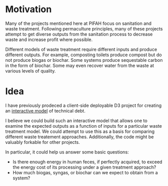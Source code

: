 # Motivation

Many of the projects mentioned here at PIFAH focus on sanitation and waste treatment. Following permaculture
principles, many of these projects attempt to get diverse outputs from the sanitation process to 
decrease waste and increase profit where possible.

Different models of waste treatment require different inputs and produce different outputs.  For example,
composting toilets produce compost but do not produce biogas or biochar. Some systems produce sequestable 
carbon in the form of biochar. Some may even recover water from the waste at various levels of quality.

# Idea

I have previously prodeced a client-side deployable D3 project for creating an [interactive model](http://18f.github.io/d3-technical-debt/index.html)
of technical debt.

I believe we could build such an interactive model that allows one to examine the expected outputs as 
a function of inputs for a particular waste treatment model.  We could attempt to use this as a basis 
for comparing different waste treatement approaches.  Additionally, the code might be valuably forkable
for other projects.

In particular, it could help us answer some basic questions:
* Is there enough energy in human feces, if perfectly acquired, to exceed the energy cost of its processing under
a given treatment approach?
* How much biogas, syngas, or biochar can we expect to obtain from a system?
